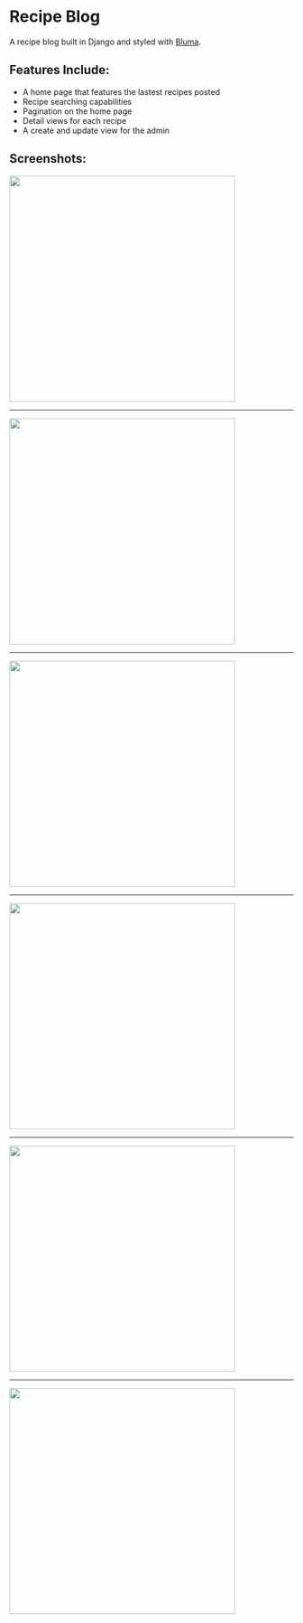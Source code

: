 # Recipe Blog
A recipe blog built in Django and styled with [Bluma](http://bulma.io).

## Features Include:
* A home page that features the lastest recipes posted
* Recipe searching capabilities
* Pagination on the home page
* Detail views for each recipe
* A create and update view for the admin

## Screenshots:
<img src="https://s17.postimg.org/s7vn2971r/home.png" data-canonical-src="https://s17.postimg.org/s7vn2971r/home.png" width="400"/>
<hr>
<img src="https://s17.postimg.org/ir5tvmn73/search.png" data-canonical-src="https://s17.postimg.org/ir5tvmn73/search.png" width="400"/>
<hr>
<img src="https://s17.postimg.org/ioly8sjjj/pagination.png" data-canonical-src="https://s17.postimg.org/ioly8sjjj/pagination.png" width="400"/>
<hr>
<img src="https://s17.postimg.org/5yhpvpblb/detailView.png" data-canonical-src="https://s17.postimg.org/5yhpvpblb/detailView.png" width="400"/>
<hr>
<img src="https://s17.postimg.org/jn2bb2wvj/create.png" data-canonical-src="https://s17.postimg.org/jn2bb2wvj/create.png" width="400"/>
<hr>
<img src="https://s17.postimg.org/bvllcisq7/update.png" data-canonical-src="https://s17.postimg.org/bvllcisq7/update.png" width="400"/>

